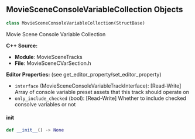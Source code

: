 ## MovieSceneConsoleVariableCollection Objects

```python
class MovieSceneConsoleVariableCollection(StructBase)
```

Movie Scene Console Variable Collection

**C++ Source:**

- **Module**: MovieSceneTracks
- **File**: MovieSceneCVarSection.h

**Editor Properties:** (see get_editor_property/set_editor_property)

- ``interface`` (MovieSceneConsoleVariableTrackInterface):  [Read-Write] Array of console variable preset assets that this track should operate on
- ``only_include_checked`` (bool):  [Read-Write] Whether to include checked consolve variables or not

<a id="unreal.MovieSceneConsoleVariableCollection.__init__"></a>

#### __init__

```python
def __init__() -> None
```

<a id="unreal.MovieSceneCVarOverrides"></a>